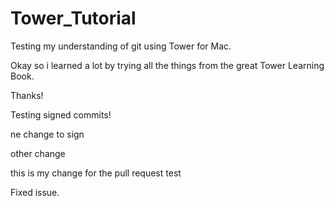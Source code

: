 # Tower_Tutorial
Testing my understanding of git using Tower for Mac.

Okay so i learned a lot by trying all the things from the great Tower Learning Book.

Thanks!


 Testing signed commits!
 
 ne change to sign
 
 other change
 
 
 this is my change for the pull request test
 
 
 Fixed issue.